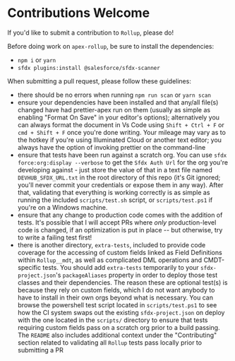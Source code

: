 # Contributions Welcome

If you'd like to submit a contribution to `Rollup`, please do!

Before doing work on `apex-rollup`, be sure to install the dependencies:

- `npm i` or `yarn`
- `sfdx plugins:install @salesforce/sfdx-scanner`

When submitting a pull request, please follow these guidelines:

- there should be no errors when running `npm run scan` or `yarn scan`
- ensure your dependencies have been installed and that any/all file(s) changed have had prettier-apex run on them (usually as simple as enabling "Format On Save" in your editor's options); alternatively you can always format the document in Vs Code using `Shift + Ctrl + F` or `cmd + Shift + F` once you're done writing. Your mileage may vary as to the hotkey if you're using Illuminated Cloud or another text editor; you always have the option of invoking prettier on the command-line
- ensure that tests have been run against a scratch org. You can use `sfdx force:org:display --verbose` to get the `Sfdx Auth Url` for the org you're developing against - just store the value of that in a text file named `DEVHUB_SFDX_URL.txt` in the root directory of this repo (it's Git ignored; you'll never commit your credentials or expose them in any way). After that, validating that everything is working correctly is as simple as running the included `scripts/test.sh` script, or `scripts/test.ps1` if you're on a Windows machine.
- ensure that any change to production code comes with the addition of tests. It's possible that I will accept PRs where _only_ production-level code is changed, if an optimization is put in place -- but otherwise, try to write a failing test first!
- there is another directory, `extra-tests`, included to provide code coverage for the accessing of custom fields linked as Field Definitions within `Rollup__mdt`, as well as complicated DML operations and CMDT-specific tests. You should add `extra-tests` temporarily to your `sfdx-project.json`'s `packageAliases` property in order to deploy those test classes and their dependencies. The reason these are optional test(s) is because they rely on custom fields, which I do not want anybody to have to install in their own orgs beyond what is necessary. You can browse the powershell test script located in `scripts/test.ps1` to see how the CI system swaps out the existing `sfdx-project.json` on deploy with the one located in the `scripts/` directory to ensure that tests requiring custom fields pass on a scratch org prior to a build passing. The `README` also includes additional context under the "Contributing" section related to validating all `Rollup` tests pass locally prior to submitting a PR